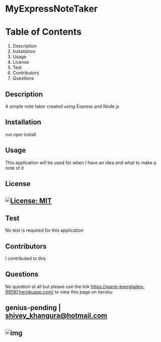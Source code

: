 
# MyExpressNoteTaker



# Table of Contents
1. Description
2. Installation
3. Usage
4. License
5. Test
6. Contributors
7. Questions
## Description
A simple note taker created using Express and Node js 
## Installation
run npm install
## Usage
This application will be used for when I have an idea and what to make a note of it 
## License
## [![License: MIT](https://img.shields.io/badge/License-MIT-yellow.svg)](https://opensource.org/licenses/MIT)
## Test
No test is required for this application 
## Contributors
I contributed to this 
## Questions
No question at all but please use the link https://warm-everglades-99597.herokuapp.com/ to view this page on heroku
## genius-pending | shivey_khangura@hotmail.com
## ![img](https://avatars2.githubusercontent.com/u/67982777?v=4)